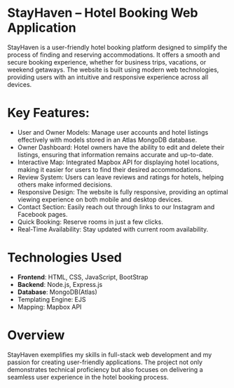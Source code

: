 # StayHaven – Hotel Booking Web Application

StayHaven is a user-friendly hotel booking platform designed to simplify the process of finding and reserving accommodations. It offers a smooth and secure booking experience, whether for business trips, vacations, or weekend getaways. The website is built using modern web technologies, providing users with an intuitive and responsive experience across all devices.

# Key Features:
- User and Owner Models: Manage user accounts and hotel listings effectively with models stored in an Atlas MongoDB database.
- Owner Dashboard: Hotel owners have the ability to edit and delete their listings, ensuring that information remains accurate and up-to-date.
- Interactive Map: Integrated Mapbox API for displaying hotel locations, making it easier for users to find their desired accommodations.
- Review System: Users can leave reviews and ratings for hotels, helping others make informed decisions.
- Responsive Design: The website is fully responsive, providing an optimal viewing experience on both mobile and desktop devices.
- Contact Section: Easily reach out through links to our Instagram and Facebook pages.
- Quick Booking: Reserve rooms in just a few clicks.
- Real-Time Availability: Stay updated with current room availability.


# Technologies Used 
- **Frontend**: HTML, CSS, JavaScript, BootStrap
- **Backend**: Node.js, Express.js
- **Database**: MongoDB(Atlas)
- Templating Engine: EJS
- Mapping: Mapbox API

# Overview
StayHaven exemplifies my skills in full-stack web development and my passion for creating user-friendly applications. The project not only demonstrates technical proficiency but also focuses on delivering a seamless user experience in the hotel booking process.